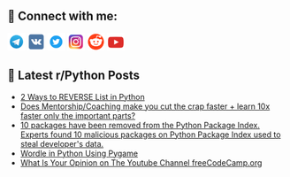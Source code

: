 ## 🔎 Connect with me:
[<img src="https://github.com/bullbesh/bullbesh/blob/main/images/Telegram.png" width="32" height="32" />](https://t.me/bullbesh)
[<img src="https://github.com/bullbesh/bullbesh/blob/main/images/VK.png" width="32" height="32" />](https://vk.com/bullbesh)
[<img src="https://github.com/bullbesh/bullbesh/blob/main/images/Twitter.png" width="32" height="32" />](https://twitter.com/bullbesh1)
[<img src="https://github.com/bullbesh/bullbesh/blob/main/images/Instagram.png" width="32" height="32" />](https://www.instagram.com/bullbesh)
[<img src="https://github.com/bullbesh/bullbesh/blob/main/images/Reddit.png" width="32" height="32" />](https://www.reddit.com/user/bullbesh)
[<img src="https://github.com/bullbesh/bullbesh/blob/main/images/YouTube.png" width="32" height="32" />](https://www.youtube.com/channel/UCtfjRs6uzgq5mfm8S06WTcg)

## 📕 Latest r/Python Posts
<!-- BLOG-POST-LIST:START -->
- [2 Ways to REVERSE List in Python](https://www.reddit.com/r/Python/comments/wlhv7f/2_ways_to_reverse_list_in_python/)
- [Does Mentorship/Coaching make you cut the crap faster + learn 10x faster only the important parts?](https://www.reddit.com/r/Python/comments/wlh11q/does_mentorshipcoaching_make_you_cut_the_crap/)
- [10 packages have been removed from the Python Package Index. Experts found 10 malicious packages on Python Package Index used to steal developer&#39;s data.](https://www.reddit.com/r/Python/comments/wlguh4/10_packages_have_been_removed_from_the_python/)
- [Wordle in Python Using Pygame](https://www.reddit.com/r/Python/comments/wlg6nw/wordle_in_python_using_pygame/)
- [What Is Your Opinion on The Youtube Channel freeCodeCamp.org](https://www.reddit.com/r/Python/comments/wlfrej/what_is_your_opinion_on_the_youtube_channel/)
<!-- BLOG-POST-LIST:END -->

